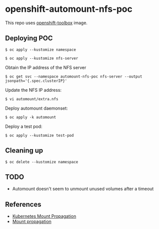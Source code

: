 # openshift-automount-nfs-poc

This repo uses [openshift-toolbox](https://github.com/noseka1/openshift-toolbox) image.

## Deploying POC

```
$ oc apply --kustomize namespace
```

```
$ oc apply --kustomize nfs-server
```

Obtain the IP address of the NFS server

```
$ oc get svc --namespace automount-nfs-poc nfs-server --output jsonpath='{.spec.clusterIP}'
```

Update the NFS IP address:

```
$ vi automount/extra.nfs
```

Deploy automount daemonset:

```
$ oc apply -k automount
```

Deploy a test pod:

```
$ oc apply --kustomize test-pod
```

## Cleaning up

```
$ oc delete --kustomize namespace
```

## TODO

* Automount doesn't seem to unmount unused volumes after a timeout

## References

* [Kubernetes Mount Propagation](https://medium.com/kokster/kubernetes-mount-propagation-5306c36a4a2d)
* [Mount propagation](https://kubernetes.io/docs/concepts/storage/volumes/#mount-propagation)
